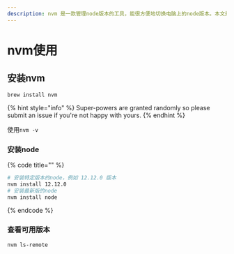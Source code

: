 ```yaml
---
description: nvm 是一款管理node版本的工具，能很方便地切换电脑上的node版本。本文是我在macbook上使用nvm的笔记。
---
```


# nvm使用

## 安装nvm

```
brew install nvm
```

{% hint style="info" %}
 Super-powers are granted randomly so please submit an issue if you're not happy with yours.
{% endhint %}

使用`nvm -v`

### 安装node

{% code title="" %}
```bash
# 安装特定版本的node，例如 12.12.0 版本
nvm install 12.12.0
# 安装最新版的node
nvm install node
```
{% endcode %}

### 查看可用版本

```bash
nvm ls-remote
```

